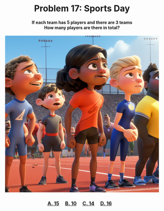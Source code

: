 <h1 align="center">
Problem 17: Sports Day
</h1>

<h4 align="center">
If each team has 5 players and there are 3 teams<br/>How many players are there in total?
</h4>

<p align="center">
<img src="image.png" height="512"/>
</p>

<h3 align="center"><span><a href="https://raw.githubusercontent.com/rain1024/math/main/assets/win0.png">A. 15</a></span>&nbsp;&nbsp;&nbsp;&nbsp;
<span><a href="https://raw.githubusercontent.com/rain1024/math/main/assets/lose0.png">B. 10</a></span>&nbsp;&nbsp;&nbsp;&nbsp;
<span><a href="https://raw.githubusercontent.com/rain1024/math/main/assets/lose0.png">C. 14</a></span>&nbsp;&nbsp;&nbsp;&nbsp;
<span><a href="https://raw.githubusercontent.com/rain1024/math/main/assets/lose0.png">D. 16</a></span>&nbsp;&nbsp;&nbsp;&nbsp;
</h3>